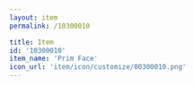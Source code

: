 ```yaml
---
layout: item
permalink: /10300010

title: Item
id: '10300010'
item_name: 'Prim Face'
icon_url: 'item/icon/customize/00300010.png'
---
```

